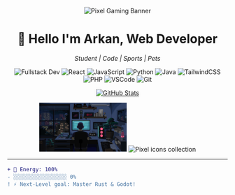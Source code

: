 <p align="center">
  <picture>
    <source media="(prefers-color-scheme: dark)" srcset="./pixel-banner-dark.gif">
    <img alt="Pixel Gaming Banner" src="https://i.pinimg.com/736x/75/e5/10/75e510dc5fd98f97a390af2b395b907b.jpg">
  </picture>
</p>

<h1 align="center">👾 Hello I'm Arkan, Web Developer</h1>
<p align="center"><em>Student | Code | Sports | Pets</em></p>
<p align="center">
  <img src="https://img.shields.io/badge/⚙️-Fullstack-blueviolet" alt="Fullstack Dev"/>
  <img src="https://img.shields.io/badge/-React-61dafb?logo=react&logoColor=black" alt="React"/>
  <img src="https://img.shields.io/badge/-JavaScript-f7df1e?logo=javascript&logoColor=black" alt="JavaScript"/>
  <img src="https://img.shields.io/badge/-Python-3776AB?logo=python&logoColor=white" alt="Python"/>
  <img src="https://img.shields.io/badge/☕-Java-007396?logo=java&logoColor=white" alt="Java"/>
  <img src="https://img.shields.io/badge/-Tailwind-38bdf8?logo=tailwindcss&logoColor=white" alt="TailwindCSS"/>
  <img src="https://img.shields.io/badge/-PHP-777bb4?logo=php&logoColor=white" alt="PHP"/>
  <img src="https://img.shields.io/badge/💻-VSCode-007ACC?logo=visual-studio-code&logoColor=white" alt="VSCode"/>
  <img src="https://img.shields.io/badge/-Git-F05032?logo=git&logoColor=white" alt="Git"/>
</p>

<p align="center"> <a href="https://github.com/Shibarkan"> <img src="https://github-readme-stats.vercel.app/api?username=Shibarkan&show_icons=true&theme=dark&bg_color=0d1117&icon_color=58a6ff" alt="GitHub Stats"/> </a> </p>
<p align="center"> <img src="./img/coding.gif" alt="Sprite animation" width="200"/> <img src="https://i.pinimg.com/736x/18/da/73/18da73b6a3e0ea8055f1d0e0fd9a51e8.jpg" alt="Pixel icons collection" width="200"/> </p>

---
```diff
+ 🔋 Energy: 100%
- ░░░░░░░░░░░░░░░░░ 0%
! ⚡ Next‑Level goal: Master Rust & Godot!



